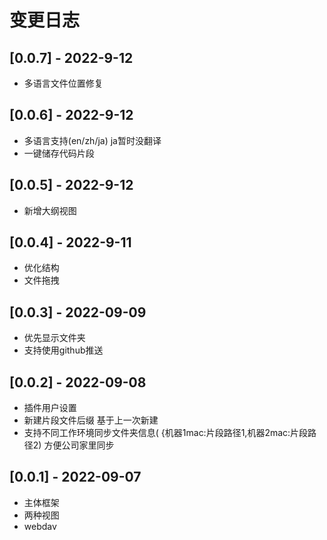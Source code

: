 # 变更日志


## [0.0.7] - 2022-9-12

- 多语言文件位置修复

## [0.0.6] - 2022-9-12

- 多语言支持(en/zh/ja) ja暂时没翻译
- 一键储存代码片段

## [0.0.5] - 2022-9-12

- 新增大纲视图

## [0.0.4] - 2022-9-11

- 优化结构
- 文件拖拽

## [0.0.3] - 2022-09-09

- 优先显示文件夹
- 支持使用github推送

## [0.0.2] - 2022-09-08

- 插件用户设置
- 新建片段文件后缀 基于上一次新建
- 支持不同工作环境同步文件夹信息(  {机器1mac:片段路径1,机器2mac:片段路径2) 方便公司家里同步


## [0.0.1] - 2022-09-07

- 主体框架
- 两种视图
- webdav
